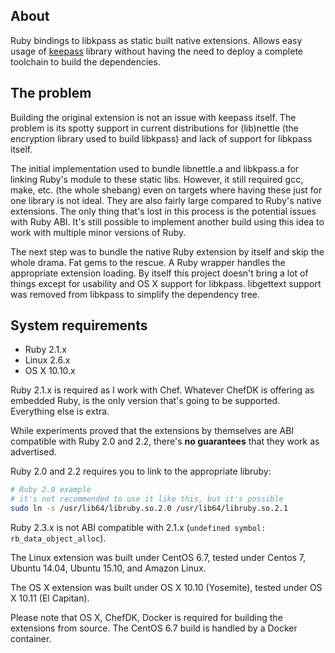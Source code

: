 ## About

Ruby bindings to libkpass as static built native extensions. Allows easy usage of [keepass](https://github.com/bumuckl/ruby-keepass) library without having the need to deploy a complete toolchain to build the dependencies.

## The problem

Building the original extension is not an issue with keepass itself. The problem is its spotty support in current distributions for (lib)nettle (the encryption library used to build libkpass) and lack of support for libkpass itself.

The initial implementation used to bundle libnettle.a and libkpass.a for linking Ruby's module to these static libs. However, it still required gcc, make, etc. (the whole shebang) even on targets where having these just for one library is not ideal. They are also fairly large compared to Ruby's native extensions. The only thing that's lost in this process is the potential issues with Ruby ABI. It's still possible to implement another build using this idea to work with multiple minor versions of Ruby.

The next step was to bundle the native Ruby extension by itself and skip the whole drama. Fat gems to the rescue. A Ruby wrapper handles the appropriate extension loading. By itself this project doesn't bring a lot of things except for usability and OS X support for libkpass. libgettext support was removed from libkpass to simplify the dependency tree.

## System requirements

 * Ruby 2.1.x
 * Linux 2.6.x
 * OS X 10.10.x

Ruby 2.1.x is required as I work with Chef. Whatever ChefDK is offering as embedded Ruby, is the only version that's going to be supported. Everything else is extra.

While experiments proved that the extensions by themselves are ABI compatible with Ruby 2.0 and 2.2, there's **no guarantees** that they work as advertised.

Ruby 2.0 and 2.2 requires you to link to the appropriate libruby:

```bash
# Ruby 2.0 example
# it's not recommended to use it like this, but it's possible
sudo ln -s /usr/lib64/libruby.so.2.0 /usr/lib64/libruby.so.2.1
```

Ruby 2.3.x is not ABI compatible with 2.1.x (`undefined symbol: rb_data_object_alloc`).

The Linux extension was built under CentOS 6.7, tested under Centos 7, Ubuntu 14.04, Ubuntu 15.10, and Amazon Linux.

The OS X extension was built under OS X 10.10 (Yosemite), tested under OS X 10.11 (El Capitan).

Please note that OS X, ChefDK, Docker is required for building the extensions from source. The CentOS 6.7 build is handled by a Docker container.
